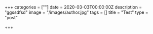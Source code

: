 +++
categories = [""]
date = 2020-03-03T00:00:00Z
description = "ggssdfsd"
image = "/images/author.jpg"
tags = []
title = "Test"
type = "post"

+++

